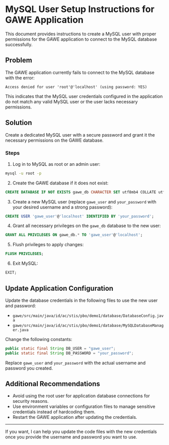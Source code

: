 # MySQL User Setup Instructions for GAWE Application

This document provides instructions to create a MySQL user with proper permissions for the GAWE application to connect to the MySQL database successfully.

## Problem

The GAWE application currently fails to connect to the MySQL database with the error:

```
Access denied for user 'root'@'localhost' (using password: YES)
```

This indicates that the MySQL user credentials configured in the application do not match any valid MySQL user or the user lacks necessary permissions.

## Solution

Create a dedicated MySQL user with a secure password and grant it the necessary permissions on the GAWE database.

### Steps

1. Log in to MySQL as root or an admin user:

```bash
mysql -u root -p
```

2. Create the GAWE database if it does not exist:

```sql
CREATE DATABASE IF NOT EXISTS gawe_db CHARACTER SET utf8mb4 COLLATE utf8mb4_unicode_ci;
```

3. Create a new MySQL user (replace `gawe_user` and `your_password` with your desired username and a strong password):

```sql
CREATE USER 'gawe_user'@'localhost' IDENTIFIED BY 'your_password';
```

4. Grant all necessary privileges on the `gawe_db` database to the new user:

```sql
GRANT ALL PRIVILEGES ON gawe_db.* TO 'gawe_user'@'localhost';
```

5. Flush privileges to apply changes:

```sql
FLUSH PRIVILEGES;
```

6. Exit MySQL:

```sql
EXIT;
```

## Update Application Configuration

Update the database credentials in the following files to use the new user and password:

- `gawe/src/main/java/id/ac/stis/pbo/demo1/database/DatabaseConfig.java`
- `gawe/src/main/java/id/ac/stis/pbo/demo1/database/MySQLDatabaseManager.java`

Change the following constants:

```java
public static final String DB_USER = "gawe_user";
public static final String DB_PASSWORD = "your_password";
```

Replace `gawe_user` and `your_password` with the actual username and password you created.

## Additional Recommendations

- Avoid using the root user for application database connections for security reasons.
- Use environment variables or configuration files to manage sensitive credentials instead of hardcoding them.
- Restart the GAWE application after updating the credentials.

---

If you want, I can help you update the code files with the new credentials once you provide the username and password you want to use.
